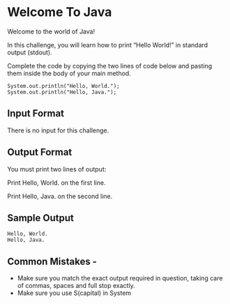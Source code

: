 # Welcome To Java

Welcome to the world of Java!

In this challenge, you will learn how to print “Hello World!” in standard output (stdout).

Complete the code by copying the two lines of code below and pasting them inside the body of your main method.
```
System.out.println("Hello, World.");
System.out.println("Hello, Java.");
```
## Input Format
There is no input for this challenge.

## Output Format
You must print two lines of output:

Print Hello, World. on the first line.

Print Hello, Java. on the second line.

## Sample Output
```
Hello, World.
Hello, Java.
```
## Common Mistakes -
- Make sure you match the exact output required in question, taking care of commas, spaces and full stop exactly. <br />
- Make sure you use S(capital) in System
